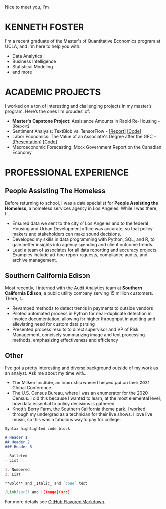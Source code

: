 Nice to meet you, I'm
# KENNETH FOSTER
I'm a recent graduate of the Master's of Quantitative Economics program at UCLA, and I'm here to help you with:
- Data Analytics
- Business Intelligence
- Statistical Modeling
- and more

# ACADEMIC PROJECTS
I worked on a ton of interesting and challenging projects in my master’s program. Here’s the ones I’m proudest of:
- **Master's Capstone Project**: Assistance Amounts in Rapid Re-Housing - <a href="files/Master's Capstone - Rental Assistance Amounts in Rapid Re-Housing.pdf" download>[Report]</a>
- Sentiment Analysis: TextBlob vs. TensorFlow - <a href="files/Textblob vs TensorFlow.pdf" download>[Report]</a> <a href="files/Textblob vs TensorFlow.pdf" download>[Code]</a>
- Labor Economics: The Value of an Associate's Degree after the GFC - <a href="files/Change in the Value of the Associate's Degree - Presentation.pdf" download>[Presentation]</a> <a href="Change in the Value of the Associate's Degree - Code.pdf" download>[Code]</a>
- Macroeconomic Forecasting: Mock Government Report on the Canadian Economy

# PROFESSIONAL EXPERIENCE
## People Assisting The Homeless
Before returning to school, I was a data specialist for **People Assisting the Homeless**, a homeless services agency in Los Angeles. While I was there, I...
- Ensured data we sent to the city of Los Angeles and to the federal Housing and Urban Development office was accurate, so that policy-makers and stakeholders can make sound decisions.
- Developed my skills in data programming with Python, SQL, and R, to gain better insights into agency spending and client outcome trends.
- Lead a team of associates for all data reporting and accuracy projects. Examples include ad-hoc report requests, compliance audits, and archive management.
## Southern California Edison
Most recently, I interned with the Audit Analytics team at **Southern California Edison**, a public utility company serving 15 million customers. There, I…
- Revamped methods to detect trends in payments to outside vendors
- Piloted automated process in Python for near-duplicate detection in invoice documentation, allowing for higher throughput in auditing and alleviating need for custom data parsing
- Presented process results to direct supervisor and VP of Risk Management, concisely summarizing image and text processing methods, emphasizing effectiveness and efficiency
## Other
I’ve got a pretty interesting and diverse background outside of my work as an analyst. Ask me about my time with…
- The Milken Institute, an internship where I helped put on their 2021 Global Conference.
- The U.S. Census Bureau, where I was an enumerator for the 2020 Census. I did this because I wanted to learn, at the most elemental level, how data essential to policy decisions is gathered
- Knott’s Berry Farm, the Southern California theme park. I worked through my undergrad as a technician for their live shows. I love live music, so this was a fabulous way to pay for college.




```markdown
Syntax highlighted code block

# Header 1
## Header 2
### Header 3

- Bulleted
- List

1. Numbered
2. List

**Bold** and _Italic_ and `Code` text

[Link](url) and ![Image](src)
```

For more details see [GitHub Flavored Markdown](https://guides.github.com/features/mastering-markdown/).
